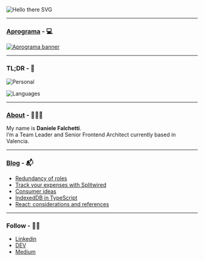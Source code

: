<img src="https://readme-typing-svg.demolab.com?font=Ubuntu&color=adbac7&size=32&duration=2000&pause=100&height=50&lines=Hello there 👋" alt="Hello there SVG" />

---

### [Aprograma](https://aprograma.com/) - 💻
<a href="https://aprograma.com/"><img src="https://a.storyblok.com/f/106240/2624x738/c2c5282987/web_banner.png" alt="Aprograma banner" /></a>

---

### TL;DR - 🫵

![Personal](https://github-stats-alpha.vercel.app/api?username=falcosan&cc=212121&tc=fff&ic=fff&bc=212121)

![Languages](https://github-readme-stats.vercel.app/api/top-langs/?username=falcosan&langs_count=999&layout=compact)

---

### [About](https://aprograma.com/blog/) - 👨🏻‍💻
My name is **Daniele Falchetti**.<br>
I’m a Team Leader and Senior Frontend Architect currently based in Valencia.

---

### [Blog](https://aprograma.com/blog/) - 📬
<!-- BLOG-POST-LIST:START -->
- [Redundancy of roles](https://aprograma.com/blog/redundant-roles-in-it-companies)
- [Track your expenses with Splitwired](https://aprograma.com/blog/splitwired)
- [Consumer ideas](https://aprograma.com/blog/consumer-ideas)
- [IndexedDB in TypeScript](https://aprograma.com/blog/indexeddb-in-typescript)
- [React: considerations and references](https://aprograma.com/blog/react-references)
<!-- BLOG-POST-LIST:END -->

---
### Follow - 🤌🏼

- [Linkedin](https://www.linkedin.com/in/danielefalchetti/)
- [DEV](https://dev.to/falcosan)
- [Medium](https://aprograma.medium.com/)
